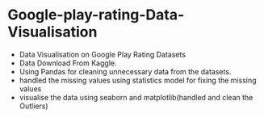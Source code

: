 # Google-play-rating-Data-Visualisation
- Data Visualisation on Google Play Rating Datasets
- Data Download From Kaggle. 
- Using Pandas for cleaning unnecessary data from the datasets.
- handled the missing values using statistics model for fixing the missing values
- visualise the data using seaborn and matplotlib(handled and clean the Outliers)
